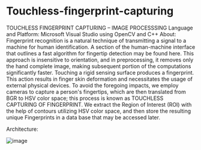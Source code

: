 # Touchless-fingerprint-capturing
TOUCHLESS FINGERPRINT CAPTURING – IMAGE PROCESSSING
Language and Platform: Microsoft Visual Studio using OpenCV and C++
About: Fingerprint recognition is a natural technique of transmitting a signal to a machine for human identification. A section of the human-machine interface that outlines a fast algorithm for fingertip detection may be found here. This approach is insensitive to orientation, and in preprocessing, it removes only the hand complete   image, making   subsequent portion of the computations significantly faster. Touching a rigid sensing surface produces a fingerprint. This action results in finger skin deformation and necessitates the usage of external physical devices. To avoid the foregoing impacts, we employ cameras to capture a person's fingertips, which are then translated from BGR to HSV color space; this process is known as TOUCHLESS CAPTURING OF FINGERPRINT. We extract the Region of Interest (ROI) with the help of contours utilizing HSV color space, and then store the resulting unique Fingerprints in a data base that may be accessed later.

Architecture:
 

![image](https://user-images.githubusercontent.com/86410054/143656234-65648d10-5758-40e4-81dd-b2d56aeba5ea.png)



